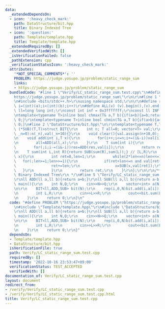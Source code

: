 ```yaml
---
data:
  _extendedDependsOn:
  - icon: ':heavy_check_mark:'
    path: DataStructure/bit.hpp
    title: Binary Indexed Tree
  - icon: ':question:'
    path: Template/template.hpp
    title: Template/template.hpp
  _extendedRequiredBy: []
  _extendedVerifiedWith: []
  _isVerificationFailed: false
  _pathExtension: cpp
  _verificationStatusIcon: ':heavy_check_mark:'
  attributes:
    '*NOT_SPECIAL_COMMENTS*': ''
    PROBLEM: https://judge.yosupo.jp/problem/static_range_sum
    links:
    - https://judge.yosupo.jp/problem/static_range_sum
  bundledCode: "#line 1 \"Verify/LC_static_range_sum.test.cpp\"\n#define PROBLEM \"\
    https://judge.yosupo.jp/problem/static_range_sum\"\r\n\r\n#line 1 \"Template/template.hpp\"\
    \n#include <bits/stdc++.h>\r\nusing namespace std;\r\n\r\n#define rep(i,a,b) for(int\
    \ i=(int)(a);i<(int)(b);i++)\r\n#define ALL(v) (v).begin(),(v).end()\r\nusing\
    \ ll=long long int;\r\nconst int inf = 0x3fffffff;\r\nconst ll INF = 0x1fffffffffffffff;\r\
    \ntemplate<typename T>inline bool chmax(T& a,T b){if(a<b){a=b;return 1;}return\
    \ 0;}\r\ntemplate<typename T>inline bool chmin(T& a,T b){if(a>b){a=b;return 1;}return\
    \ 0;}\n#line 2 \"DataStructure/bit.hpp\"\n\r\ntemplate<typename T,T (*ADD)(T,T),T\
    \ (*SUB)(T,T)>struct BIT{\r\n    int n; T all=0; vector<T> val;\r\n    BIT(int\
    \ _n=0):n(_n),val(_n+10){}\r\n    void clear(){val.assign(n+10,0); all=T();}\r\
    \n    void add(int i,T x){\r\n        for(i++;i<=n;i+=(i&-i))val[i]=ADD(val[i],x);\r\
    \n        all=ADD(all,x);\r\n    }\r\n    T sum(int i){\r\n        T res=0;\r\n\
    \        for(;i;i-=(i&-i))res=ADD(res,val[i]);\r\n        return res;\r\n    }\r\
    \n    T sum(int L,int R){return SUB(sum(R),sum(L));} // [L,R)\r\n    int lower_bound(T\
    \ x){\r\n        int ret=0,len=1;\r\n        while(2*len<=n)len<<=1;\r\n     \
    \   for(;len>=1;len>>=1){\r\n            if(ret+len<=n and val[ret+len]<x){\r\n\
    \                ret+=len;\r\n                x=SUB(x,val[ret]);\r\n         \
    \   }\r\n        }\r\n        return ret;\r\n    }\r\n};\r\n\r\n/**\r\n * @brief\
    \ Binary Indexed Tree\r\n */\n#line 5 \"Verify/LC_static_range_sum.test.cpp\"\n\
    \r\nll ADD(ll a,ll b){return a+b;}\r\nll SUB(ll a,ll b){return a-b;}\r\n\r\nint\
    \ main(){\r\n    int N,Q;\r\n    cin>>N>>Q;\r\n    vector<int> a(N);\r\n    rep(i,0,N)cin>>a[i];\r\
    \n\r\n    BIT<ll,ADD,SUB> bit(N);\r\n    rep(i,0,N)bit.add(i,a[i]);\r\n    while(Q--){\r\
    \n        int L,R;\r\n        cin>>L>>R;\r\n        cout<<bit.sum(L,R)<<'\\n';\r\
    \n    }\r\n    return 0;\r\n}\n"
  code: "#define PROBLEM \"https://judge.yosupo.jp/problem/static_range_sum\"\r\n\r\
    \n#include \"Template/template.hpp\"\r\n#include \"DataStructure/bit.hpp\"\r\n\
    \r\nll ADD(ll a,ll b){return a+b;}\r\nll SUB(ll a,ll b){return a-b;}\r\n\r\nint\
    \ main(){\r\n    int N,Q;\r\n    cin>>N>>Q;\r\n    vector<int> a(N);\r\n    rep(i,0,N)cin>>a[i];\r\
    \n\r\n    BIT<ll,ADD,SUB> bit(N);\r\n    rep(i,0,N)bit.add(i,a[i]);\r\n    while(Q--){\r\
    \n        int L,R;\r\n        cin>>L>>R;\r\n        cout<<bit.sum(L,R)<<'\\n';\r\
    \n    }\r\n    return 0;\r\n}"
  dependsOn:
  - Template/template.hpp
  - DataStructure/bit.hpp
  isVerificationFile: true
  path: Verify/LC_static_range_sum.test.cpp
  requiredBy: []
  timestamp: '2022-10-16 23:53:47+09:00'
  verificationStatus: TEST_ACCEPTED
  verifiedWith: []
documentation_of: Verify/LC_static_range_sum.test.cpp
layout: document
redirect_from:
- /verify/Verify/LC_static_range_sum.test.cpp
- /verify/Verify/LC_static_range_sum.test.cpp.html
title: Verify/LC_static_range_sum.test.cpp
---
```

